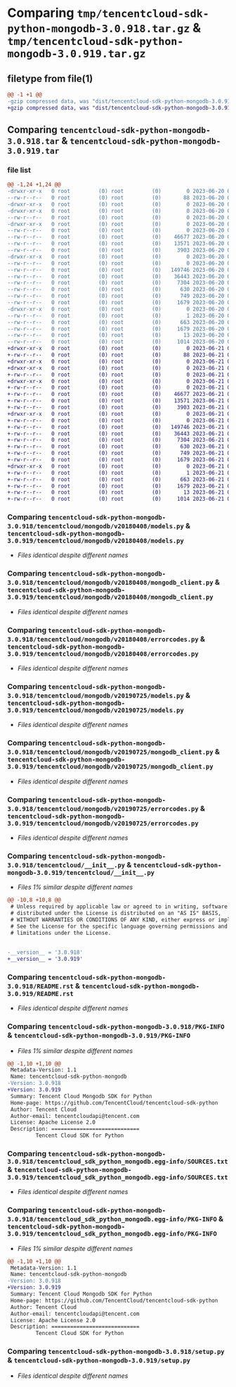 # Comparing `tmp/tencentcloud-sdk-python-mongodb-3.0.918.tar.gz` & `tmp/tencentcloud-sdk-python-mongodb-3.0.919.tar.gz`

## filetype from file(1)

```diff
@@ -1 +1 @@
-gzip compressed data, was "dist/tencentcloud-sdk-python-mongodb-3.0.918.tar", last modified: Tue Jun 20 02:44:27 2023, max compression
+gzip compressed data, was "dist/tencentcloud-sdk-python-mongodb-3.0.919.tar", last modified: Wed Jun 21 00:32:14 2023, max compression
```

## Comparing `tencentcloud-sdk-python-mongodb-3.0.918.tar` & `tencentcloud-sdk-python-mongodb-3.0.919.tar`

### file list

```diff
@@ -1,24 +1,24 @@
-drwxr-xr-x   0 root         (0) root         (0)        0 2023-06-20 02:44:27.000000 tencentcloud-sdk-python-mongodb-3.0.918/
--rw-r--r--   0 root         (0) root         (0)       88 2023-06-20 02:44:27.000000 tencentcloud-sdk-python-mongodb-3.0.918/setup.cfg
-drwxr-xr-x   0 root         (0) root         (0)        0 2023-06-20 02:44:27.000000 tencentcloud-sdk-python-mongodb-3.0.918/tencentcloud/
-drwxr-xr-x   0 root         (0) root         (0)        0 2023-06-20 02:44:27.000000 tencentcloud-sdk-python-mongodb-3.0.918/tencentcloud/mongodb/
--rw-r--r--   0 root         (0) root         (0)        0 2023-06-20 02:44:26.000000 tencentcloud-sdk-python-mongodb-3.0.918/tencentcloud/mongodb/__init__.py
-drwxr-xr-x   0 root         (0) root         (0)        0 2023-06-20 02:44:27.000000 tencentcloud-sdk-python-mongodb-3.0.918/tencentcloud/mongodb/v20180408/
--rw-r--r--   0 root         (0) root         (0)        0 2023-06-20 02:44:26.000000 tencentcloud-sdk-python-mongodb-3.0.918/tencentcloud/mongodb/v20180408/__init__.py
--rw-r--r--   0 root         (0) root         (0)    46677 2023-06-20 02:44:26.000000 tencentcloud-sdk-python-mongodb-3.0.918/tencentcloud/mongodb/v20180408/models.py
--rw-r--r--   0 root         (0) root         (0)    13571 2023-06-20 02:44:26.000000 tencentcloud-sdk-python-mongodb-3.0.918/tencentcloud/mongodb/v20180408/mongodb_client.py
--rw-r--r--   0 root         (0) root         (0)     3903 2023-06-20 02:44:26.000000 tencentcloud-sdk-python-mongodb-3.0.918/tencentcloud/mongodb/v20180408/errorcodes.py
-drwxr-xr-x   0 root         (0) root         (0)        0 2023-06-20 02:44:27.000000 tencentcloud-sdk-python-mongodb-3.0.918/tencentcloud/mongodb/v20190725/
--rw-r--r--   0 root         (0) root         (0)        0 2023-06-20 02:44:26.000000 tencentcloud-sdk-python-mongodb-3.0.918/tencentcloud/mongodb/v20190725/__init__.py
--rw-r--r--   0 root         (0) root         (0)   149746 2023-06-20 02:44:26.000000 tencentcloud-sdk-python-mongodb-3.0.918/tencentcloud/mongodb/v20190725/models.py
--rw-r--r--   0 root         (0) root         (0)    36443 2023-06-20 02:44:26.000000 tencentcloud-sdk-python-mongodb-3.0.918/tencentcloud/mongodb/v20190725/mongodb_client.py
--rw-r--r--   0 root         (0) root         (0)     7304 2023-06-20 02:44:26.000000 tencentcloud-sdk-python-mongodb-3.0.918/tencentcloud/mongodb/v20190725/errorcodes.py
--rw-r--r--   0 root         (0) root         (0)      630 2023-06-20 02:44:26.000000 tencentcloud-sdk-python-mongodb-3.0.918/tencentcloud/__init__.py
--rw-r--r--   0 root         (0) root         (0)      749 2023-06-20 02:44:26.000000 tencentcloud-sdk-python-mongodb-3.0.918/README.rst
--rw-r--r--   0 root         (0) root         (0)     1679 2023-06-20 02:44:27.000000 tencentcloud-sdk-python-mongodb-3.0.918/PKG-INFO
-drwxr-xr-x   0 root         (0) root         (0)        0 2023-06-20 02:44:27.000000 tencentcloud-sdk-python-mongodb-3.0.918/tencentcloud_sdk_python_mongodb.egg-info/
--rw-r--r--   0 root         (0) root         (0)        1 2023-06-20 02:44:27.000000 tencentcloud-sdk-python-mongodb-3.0.918/tencentcloud_sdk_python_mongodb.egg-info/dependency_links.txt
--rw-r--r--   0 root         (0) root         (0)      663 2023-06-20 02:44:27.000000 tencentcloud-sdk-python-mongodb-3.0.918/tencentcloud_sdk_python_mongodb.egg-info/SOURCES.txt
--rw-r--r--   0 root         (0) root         (0)     1679 2023-06-20 02:44:27.000000 tencentcloud-sdk-python-mongodb-3.0.918/tencentcloud_sdk_python_mongodb.egg-info/PKG-INFO
--rw-r--r--   0 root         (0) root         (0)       13 2023-06-20 02:44:27.000000 tencentcloud-sdk-python-mongodb-3.0.918/tencentcloud_sdk_python_mongodb.egg-info/top_level.txt
--rw-r--r--   0 root         (0) root         (0)     1014 2023-06-20 02:44:26.000000 tencentcloud-sdk-python-mongodb-3.0.918/setup.py
+drwxr-xr-x   0 root         (0) root         (0)        0 2023-06-21 00:32:14.000000 tencentcloud-sdk-python-mongodb-3.0.919/
+-rw-r--r--   0 root         (0) root         (0)       88 2023-06-21 00:32:14.000000 tencentcloud-sdk-python-mongodb-3.0.919/setup.cfg
+drwxr-xr-x   0 root         (0) root         (0)        0 2023-06-21 00:32:14.000000 tencentcloud-sdk-python-mongodb-3.0.919/tencentcloud/
+drwxr-xr-x   0 root         (0) root         (0)        0 2023-06-21 00:32:14.000000 tencentcloud-sdk-python-mongodb-3.0.919/tencentcloud/mongodb/
+-rw-r--r--   0 root         (0) root         (0)        0 2023-06-21 00:32:14.000000 tencentcloud-sdk-python-mongodb-3.0.919/tencentcloud/mongodb/__init__.py
+drwxr-xr-x   0 root         (0) root         (0)        0 2023-06-21 00:32:14.000000 tencentcloud-sdk-python-mongodb-3.0.919/tencentcloud/mongodb/v20180408/
+-rw-r--r--   0 root         (0) root         (0)        0 2023-06-21 00:32:14.000000 tencentcloud-sdk-python-mongodb-3.0.919/tencentcloud/mongodb/v20180408/__init__.py
+-rw-r--r--   0 root         (0) root         (0)    46677 2023-06-21 00:32:14.000000 tencentcloud-sdk-python-mongodb-3.0.919/tencentcloud/mongodb/v20180408/models.py
+-rw-r--r--   0 root         (0) root         (0)    13571 2023-06-21 00:32:14.000000 tencentcloud-sdk-python-mongodb-3.0.919/tencentcloud/mongodb/v20180408/mongodb_client.py
+-rw-r--r--   0 root         (0) root         (0)     3903 2023-06-21 00:32:14.000000 tencentcloud-sdk-python-mongodb-3.0.919/tencentcloud/mongodb/v20180408/errorcodes.py
+drwxr-xr-x   0 root         (0) root         (0)        0 2023-06-21 00:32:14.000000 tencentcloud-sdk-python-mongodb-3.0.919/tencentcloud/mongodb/v20190725/
+-rw-r--r--   0 root         (0) root         (0)        0 2023-06-21 00:32:14.000000 tencentcloud-sdk-python-mongodb-3.0.919/tencentcloud/mongodb/v20190725/__init__.py
+-rw-r--r--   0 root         (0) root         (0)   149746 2023-06-21 00:32:14.000000 tencentcloud-sdk-python-mongodb-3.0.919/tencentcloud/mongodb/v20190725/models.py
+-rw-r--r--   0 root         (0) root         (0)    36443 2023-06-21 00:32:14.000000 tencentcloud-sdk-python-mongodb-3.0.919/tencentcloud/mongodb/v20190725/mongodb_client.py
+-rw-r--r--   0 root         (0) root         (0)     7304 2023-06-21 00:32:14.000000 tencentcloud-sdk-python-mongodb-3.0.919/tencentcloud/mongodb/v20190725/errorcodes.py
+-rw-r--r--   0 root         (0) root         (0)      630 2023-06-21 00:32:14.000000 tencentcloud-sdk-python-mongodb-3.0.919/tencentcloud/__init__.py
+-rw-r--r--   0 root         (0) root         (0)      749 2023-06-21 00:32:14.000000 tencentcloud-sdk-python-mongodb-3.0.919/README.rst
+-rw-r--r--   0 root         (0) root         (0)     1679 2023-06-21 00:32:14.000000 tencentcloud-sdk-python-mongodb-3.0.919/PKG-INFO
+drwxr-xr-x   0 root         (0) root         (0)        0 2023-06-21 00:32:14.000000 tencentcloud-sdk-python-mongodb-3.0.919/tencentcloud_sdk_python_mongodb.egg-info/
+-rw-r--r--   0 root         (0) root         (0)        1 2023-06-21 00:32:14.000000 tencentcloud-sdk-python-mongodb-3.0.919/tencentcloud_sdk_python_mongodb.egg-info/dependency_links.txt
+-rw-r--r--   0 root         (0) root         (0)      663 2023-06-21 00:32:14.000000 tencentcloud-sdk-python-mongodb-3.0.919/tencentcloud_sdk_python_mongodb.egg-info/SOURCES.txt
+-rw-r--r--   0 root         (0) root         (0)     1679 2023-06-21 00:32:14.000000 tencentcloud-sdk-python-mongodb-3.0.919/tencentcloud_sdk_python_mongodb.egg-info/PKG-INFO
+-rw-r--r--   0 root         (0) root         (0)       13 2023-06-21 00:32:14.000000 tencentcloud-sdk-python-mongodb-3.0.919/tencentcloud_sdk_python_mongodb.egg-info/top_level.txt
+-rw-r--r--   0 root         (0) root         (0)     1014 2023-06-21 00:32:14.000000 tencentcloud-sdk-python-mongodb-3.0.919/setup.py
```

### Comparing `tencentcloud-sdk-python-mongodb-3.0.918/tencentcloud/mongodb/v20180408/models.py` & `tencentcloud-sdk-python-mongodb-3.0.919/tencentcloud/mongodb/v20180408/models.py`

 * *Files identical despite different names*

### Comparing `tencentcloud-sdk-python-mongodb-3.0.918/tencentcloud/mongodb/v20180408/mongodb_client.py` & `tencentcloud-sdk-python-mongodb-3.0.919/tencentcloud/mongodb/v20180408/mongodb_client.py`

 * *Files identical despite different names*

### Comparing `tencentcloud-sdk-python-mongodb-3.0.918/tencentcloud/mongodb/v20180408/errorcodes.py` & `tencentcloud-sdk-python-mongodb-3.0.919/tencentcloud/mongodb/v20180408/errorcodes.py`

 * *Files identical despite different names*

### Comparing `tencentcloud-sdk-python-mongodb-3.0.918/tencentcloud/mongodb/v20190725/models.py` & `tencentcloud-sdk-python-mongodb-3.0.919/tencentcloud/mongodb/v20190725/models.py`

 * *Files identical despite different names*

### Comparing `tencentcloud-sdk-python-mongodb-3.0.918/tencentcloud/mongodb/v20190725/mongodb_client.py` & `tencentcloud-sdk-python-mongodb-3.0.919/tencentcloud/mongodb/v20190725/mongodb_client.py`

 * *Files identical despite different names*

### Comparing `tencentcloud-sdk-python-mongodb-3.0.918/tencentcloud/mongodb/v20190725/errorcodes.py` & `tencentcloud-sdk-python-mongodb-3.0.919/tencentcloud/mongodb/v20190725/errorcodes.py`

 * *Files identical despite different names*

### Comparing `tencentcloud-sdk-python-mongodb-3.0.918/tencentcloud/__init__.py` & `tencentcloud-sdk-python-mongodb-3.0.919/tencentcloud/__init__.py`

 * *Files 1% similar despite different names*

```diff
@@ -10,8 +10,8 @@
 # Unless required by applicable law or agreed to in writing, software
 # distributed under the License is distributed on an "AS IS" BASIS,
 # WITHOUT WARRANTIES OR CONDITIONS OF ANY KIND, either express or implied.
 # See the License for the specific language governing permissions and
 # limitations under the License.
 
 
-__version__ = '3.0.918'
+__version__ = '3.0.919'
```

### Comparing `tencentcloud-sdk-python-mongodb-3.0.918/README.rst` & `tencentcloud-sdk-python-mongodb-3.0.919/README.rst`

 * *Files identical despite different names*

### Comparing `tencentcloud-sdk-python-mongodb-3.0.918/PKG-INFO` & `tencentcloud-sdk-python-mongodb-3.0.919/PKG-INFO`

 * *Files 1% similar despite different names*

```diff
@@ -1,10 +1,10 @@
 Metadata-Version: 1.1
 Name: tencentcloud-sdk-python-mongodb
-Version: 3.0.918
+Version: 3.0.919
 Summary: Tencent Cloud Mongodb SDK for Python
 Home-page: https://github.com/TencentCloud/tencentcloud-sdk-python
 Author: Tencent Cloud
 Author-email: tencentcloudapi@tencent.com
 License: Apache License 2.0
 Description: ============================
         Tencent Cloud SDK for Python
```

### Comparing `tencentcloud-sdk-python-mongodb-3.0.918/tencentcloud_sdk_python_mongodb.egg-info/SOURCES.txt` & `tencentcloud-sdk-python-mongodb-3.0.919/tencentcloud_sdk_python_mongodb.egg-info/SOURCES.txt`

 * *Files identical despite different names*

### Comparing `tencentcloud-sdk-python-mongodb-3.0.918/tencentcloud_sdk_python_mongodb.egg-info/PKG-INFO` & `tencentcloud-sdk-python-mongodb-3.0.919/tencentcloud_sdk_python_mongodb.egg-info/PKG-INFO`

 * *Files 1% similar despite different names*

```diff
@@ -1,10 +1,10 @@
 Metadata-Version: 1.1
 Name: tencentcloud-sdk-python-mongodb
-Version: 3.0.918
+Version: 3.0.919
 Summary: Tencent Cloud Mongodb SDK for Python
 Home-page: https://github.com/TencentCloud/tencentcloud-sdk-python
 Author: Tencent Cloud
 Author-email: tencentcloudapi@tencent.com
 License: Apache License 2.0
 Description: ============================
         Tencent Cloud SDK for Python
```

### Comparing `tencentcloud-sdk-python-mongodb-3.0.918/setup.py` & `tencentcloud-sdk-python-mongodb-3.0.919/setup.py`

 * *Files identical despite different names*

